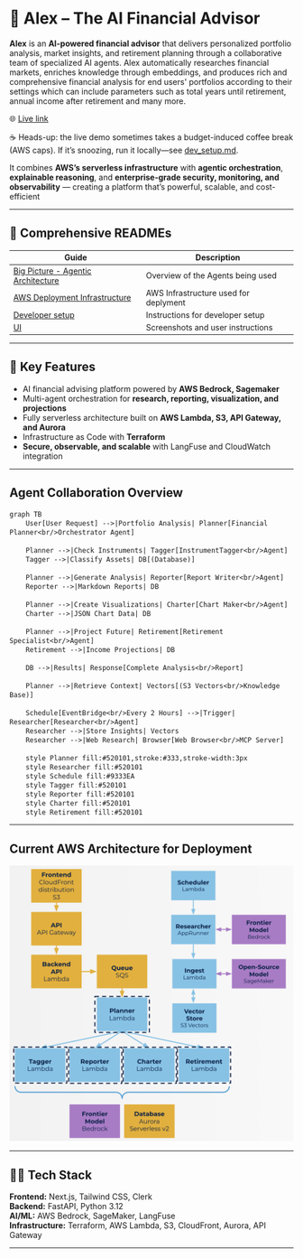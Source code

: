# 🧠 Alex – The AI Financial Advisor  

**Alex** is an **AI-powered financial advisor** that delivers personalized portfolio analysis, market insights, and retirement planning through a collaborative team of specialized AI agents. Alex automatically researches financial markets, enriches knowledge through embeddings, and produces rich and comprehensive financial analysis for end users' portfolios according to their settings which can include parameters such as total years until retirement, annual income after retirement and many more.

🌐 [Live link](https://d2zvcu31a3zafz.cloudfront.net/)

☕ Heads-up: the live demo sometimes takes a budget-induced coffee break (AWS caps). If it’s snoozing, run it locally—see [dev_setup.md](./docs/dev_setup.md).


It combines **AWS’s serverless infrastructure** with **agentic orchestration**, **explainable reasoning**, and **enterprise-grade security, monitoring, and observability** — creating a platform that’s powerful, scalable, and cost-efficient


---

## 📘 Comprehensive READMEs

| Guide | Description |
|-------|-------------|
| [Big Picture - Agentic Architecture](./docs/agentic_architecture.md) | Overview of the Agents being used |
| [AWS Deployment Infrastructure](./docs/architecture.md) | AWS Infrastructure used for deplyment|
| [Developer setup](./docs/dev_setup.md) | Instructions for developer setup |
| [UI](./docs/ui_guide.md) | Screenshots and user instructions |


---

## 🚀 Key Features
- AI financial advising platform powered by **AWS Bedrock, Sagemaker**
- Multi-agent orchestration for **research, reporting, visualization, and projections**
- Fully serverless architecture built on **AWS Lambda, S3, API Gateway, and Aurora**
- Infrastructure as Code with **Terraform**
- **Secure, observable, and scalable** with LangFuse and CloudWatch integration

---

## Agent Collaboration Overview
```mermaid
graph TB
    User[User Request] -->|Portfolio Analysis| Planner[Financial Planner<br/>Orchestrator Agent]
    
    Planner -->|Check Instruments| Tagger[InstrumentTagger<br/>Agent]
    Tagger -->|Classify Assets| DB[(Database)]
    
    Planner -->|Generate Analysis| Reporter[Report Writer<br/>Agent]
    Reporter -->|Markdown Reports| DB
    
    Planner -->|Create Visualizations| Charter[Chart Maker<br/>Agent]
    Charter -->|JSON Chart Data| DB
    
    Planner -->|Project Future| Retirement[Retirement Specialist<br/>Agent]
    Retirement -->|Income Projections| DB
    
    DB -->|Results| Response[Complete Analysis<br/>Report]
    
    Planner -->|Retrieve Context| Vectors[(S3 Vectors<br/>Knowledge Base)]
    
    Schedule[EventBridge<br/>Every 2 Hours] -->|Trigger| Researcher[Researcher<br/>Agent]
    Researcher -->|Store Insights| Vectors
    Researcher -->|Web Research| Browser[Web Browser<br/>MCP Server]
    
    style Planner fill:#520101,stroke:#333,stroke-width:3px
    style Researcher fill:#520101
    style Schedule fill:#9333EA
    style Tagger fill:#520101
    style Reporter fill:#520101
    style Charter fill:#520101
    style Retirement fill:#520101
```
---

## Current AWS Architecture for Deployment
![Architecture](./screenshots/AWS%20Infra.png)

---
## 🧑‍💻 Tech Stack
**Frontend:** Next.js, Tailwind CSS, Clerk  
**Backend:** FastAPI, Python 3.12  
**AI/ML:** AWS Bedrock, SageMaker, LangFuse  
**Infrastructure:** Terraform, AWS Lambda, S3, CloudFront, Aurora, API Gateway  

---



